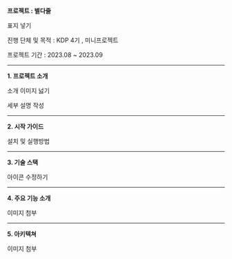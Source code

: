 **프로젝트 : 별다줄**

표지 넣기

진행 단체 및 목적 : KDP 4기 , 미니프로젝트

프로젝트 기간 : 2023.08 ~ 2023.09

---

**1. 프로젝트 소개**

소개 이미지 넗기

세부 설명 작성

---

**2. 시작 가이드**

설치 및 실행방법



---

**3. 기술 스택**

아이콘 수정하기

---

**4. 주요 기능 소개**

이미지 첨부

---

**5. 아키텍쳐**

이미지 첨부

